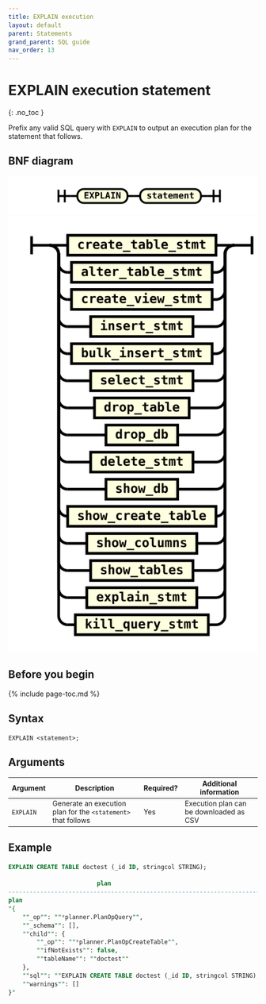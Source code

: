 ```yaml
---
title: EXPLAIN execution
layout: default
parent: Statements
grand_parent: SQL guide
nav_order: 13
---
```


# EXPLAIN execution statement
{: .no_toc }

Prefix any valid SQL query with `EXPLAIN` to output an execution plan for the statement that follows.

## BNF diagram

![expr](/assets/images/sql-guide/explain_stmt.svg)
![expr](/assets/images/sql-guide/statement.svg)

## Before you begin


{% include page-toc.md %}

## Syntax

```
EXPLAIN <statement>;
```

## Arguments

| Argument | Description | Required? | Additional information |
|---|---|---|---|
| `EXPLAIN` | Generate an execution plan for the `<statement>` that follows | Yes | Execution plan can be downloaded as CSV |

## Example

```sql
EXPLAIN CREATE TABLE doctest (_id ID, stringcol STRING);

                         plan                                                |
-----------------------------------------------------------------------------+
plan
"{
    ""_op"": ""*planner.PlanOpQuery"",
    ""_schema"": [],
    ""child"": {
        ""_op"": ""*planner.PlanOpCreateTable"",
        ""ifNotExists"": false,
        ""tableName"": ""doctest""
    },
    ""sql"": ""EXPLAIN CREATE TABLE doctest (_id ID, stringcol STRING);"",
    ""warnings"": []
}"
```
